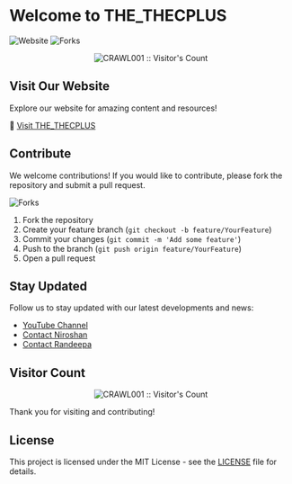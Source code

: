 # Welcome to THE_THECPLUS

![Website](https://img.shields.io/website?down_color=red&down_message=offline&up_color=green&up_message=online&url=https%3A%2F%2Fcrawl001.github.io%2FTHE_THECPLUS%2Fmain.html)
![Forks](https://img.shields.io/github/forks/CRAWL001/THE_THECPLUS?style=social)

<p align="center"><img src="https://profile-counter.glitch.me/CRAWL001/count.svg" alt="CRAWL001 :: Visitor's Count" /></p>

## Visit Our Website

Explore our website for amazing content and resources!

🔗 [Visit THE_THECPLUS](https://crawl001.github.io/THE_THECPLUS/main.html)

## Contribute

We welcome contributions! If you would like to contribute, please fork the repository and submit a pull request.

![Forks](https://img.shields.io/github/forks/CRAWL001/THE_THECPLUS?style=social)

1. Fork the repository
2. Create your feature branch (`git checkout -b feature/YourFeature`)
3. Commit your changes (`git commit -m 'Add some feature'`)
4. Push to the branch (`git push origin feature/YourFeature`)
5. Open a pull request

## Stay Updated

Follow us to stay updated with our latest developments and news:

- [YouTube Channel](https://www.youtube.com/@CRAWL_SL_YT)
- [Contact Niroshan](https://wa.me/+94714184446?text=Web_Problem)
- [Contact Randeepa](https://wa.me/+94768457155?text=Web_Problem)

## Visitor Count

<p align="center"><img src="https://profile-counter.glitch.me/CRAWL001/count.svg" alt="CRAWL001 :: Visitor's Count" /></p>

Thank you for visiting and contributing!

## License

This project is licensed under the MIT License - see the [LICENSE](LICENSE) file for details.
